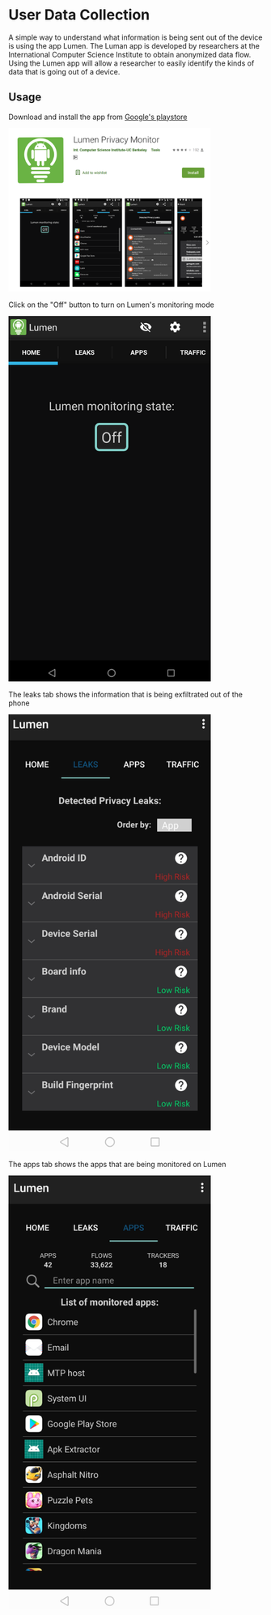 # User Data Collection

A simple way to understand what information is being sent out of the device is using the app Lumen. The Luman app is developed by researchers at the International Computer Science Institute to obtain anonymized data flow. Using the Lumen app will allow a researcher to easily identify the kinds of data that is going out of a device.

## Usage

Download and install the app from [Google's playstore](https://play.google.com/store/apps/details?id=edu.berkeley.icsi.haystack&hl=en_SG)

<img src="/images/lumen_download.png" width="400"/>

Click on the "Off" button to turn on Lumen's monitoring mode

<img src="/images/lumen_monitor.png" width="400"/>

The leaks tab shows the information that is being exfiltrated out of the phone

<img src="/images/lumen_leak.png" width="400"/>

The apps tab shows the apps that are being monitored on Lumen

<img src="/images/lumen_app.png" width="400"/>